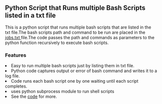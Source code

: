 <h2>Python Script that Runs multiple Bash Scripts listed in a txt file</h2>
<p>This is a python script that runs multiple bash scripts that are listed in the txt file.The bash scripts path and command to be run are placed in the <a href="jobs.txt">jobs.txt
</a> file.The code passes the path and commands as parameters to the python function recursively to execute bash scripts.</p>

<h3>Features</h3>
<li>Easy to run multiple bash scripts just by listing them in txt file.</li>
<li>Python code captures output or error of bash command and writes it to a log file.</li>
<li>Code runs each bash script one by one waiting until each script completes.</li>
<li>uses python subprocess module to run shell scripts</li>
<li>See the <a href="Python_Bash_Runner.py">code</a> for more.</li>
